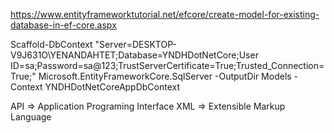 https://www.entityframeworktutorial.net/efcore/create-model-for-existing-database-in-ef-core.aspx

Scaffold-DbContext "Server=DESKTOP-V9J631O\\YENANDAHTET;Database=YNDHDotNetCore;User ID=sa;Password=sa@123;TrustServerCertificate=True;Trusted_Connection=True;" Microsoft.EntityFrameworkCore.SqlServer -OutputDir Models -Context YNDHDotNetCoreAppDbContext

API => Application Programing Interface
XML => Extensible Markup Language
